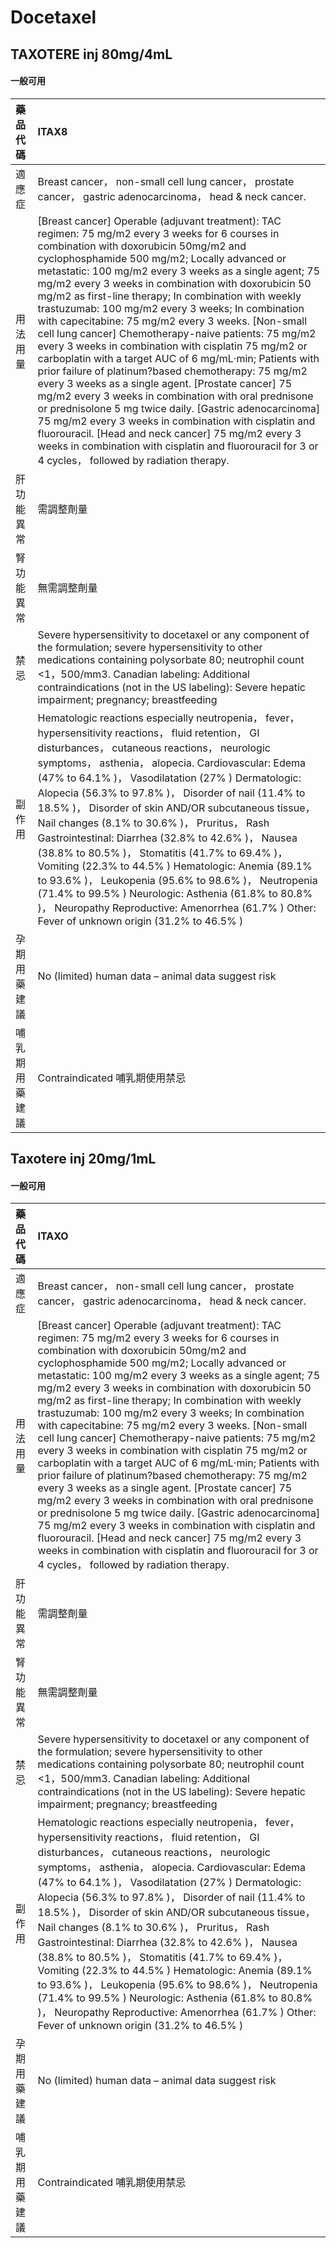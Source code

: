 # Docetaxel

## TAXOTERE inj 80mg/4mL

#### 一般可用

| 藥品代碼       | ITAX8                                                                                                                                                                                                                                                                                                                                                                                                                                                                                                                                                                                                                                                                                                                                                                                                                                                                                                                                                                                                                                                                                                                 |
|:---------------|:----------------------------------------------------------------------------------------------------------------------------------------------------------------------------------------------------------------------------------------------------------------------------------------------------------------------------------------------------------------------------------------------------------------------------------------------------------------------------------------------------------------------------------------------------------------------------------------------------------------------------------------------------------------------------------------------------------------------------------------------------------------------------------------------------------------------------------------------------------------------------------------------------------------------------------------------------------------------------------------------------------------------------------------------------------------------------------------------------------------------|
| 適應症         | Breast cancer， non-small cell lung cancer， prostate cancer， gastric adenocarcinoma， head & neck cancer.                                                                                                                                                                                                                                                                                                                                                                                                                                                                                                                                                                                                                                                                                                                                                                                                                                                                                                                                                                                                           |
| 用法用量       | [Breast cancer] Operable (adjuvant treatment): TAC regimen: 75 mg/m2 every 3 weeks for 6 courses in combination with doxorubicin 50mg/m2 and cyclophosphamide 500 mg/m2; Locally advanced or metastatic: 100 mg/m2 every 3 weeks as a single agent; 75 mg/m2 every 3 weeks in combination with doxorubicin 50 mg/m2 as first-line therapy; In combination with weekly trastuzumab: 100 mg/m2 every 3 weeks; In combination with capecitabine: 75 mg/m2 every 3 weeks.  [Non-small cell lung cancer] Chemotherapy-naive patients: 75 mg/m2 every 3 weeks in combination with cisplatin 75 mg/m2 or carboplatin with a target AUC of 6 mg/mL‧min; Patients with prior failure of platinum?based chemotherapy: 75 mg/m2 every 3 weeks as a single agent.  [Prostate cancer] 75 mg/m2 every 3 weeks in combination with oral prednisone or prednisolone 5 mg twice daily. [Gastric adenocarcinoma] 75 mg/m2 every 3 weeks in combination with cisplatin and fluorouracil. [Head and neck cancer] 75 mg/m2 every 3 weeks in combination with cisplatin and fluorouracil for 3 or 4 cycles， followed by radiation therapy. |
| 肝功能異常     | 需調整劑量                                                                                                                                                                                                                                                                                                                                                                                                                                                                                                                                                                                                                                                                                                                                                                                                                                                                                                                                                                                                                                                                                                            |
| 腎功能異常     | 無需調整劑量                                                                                                                                                                                                                                                                                                                                                                                                                                                                                                                                                                                                                                                                                                                                                                                                                                                                                                                                                                                                                                                                                                          |
| 禁忌           | Severe hypersensitivity to docetaxel or any component of the formulation; severe hypersensitivity to other medications containing polysorbate 80; neutrophil count <1，500/mm3. Canadian labeling: Additional contraindications (not in the US labeling): Severe hepatic impairment; pregnancy; breastfeeding                                                                                                                                                                                                                                                                                                                                                                                                                                                                                                                                                                                                                                                                                                                                                                                                         |
| 副作用         | Hematologic reactions especially neutropenia， fever， hypersensitivity reactions， fluid retention， GI disturbances， cutaneous reactions， neurologic symptoms， asthenia， alopecia. Cardiovascular: Edema (47% to 64.1% )， Vasodilatation (27% ) Dermatologic: Alopecia (56.3% to 97.8% )， Disorder of nail (11.4% to 18.5% )， Disorder of skin AND/OR subcutaneous tissue， Nail changes (8.1% to 30.6% )， Pruritus， Rash Gastrointestinal: Diarrhea (32.8% to 42.6% )， Nausea (38.8% to 80.5% )， Stomatitis (41.7% to 69.4% )， Vomiting (22.3% to 44.5% ) Hematologic: Anemia (89.1% to 93.6% )， Leukopenia (95.6% to 98.6% )， Neutropenia (71.4% to 99.5% ) Neurologic: Asthenia (61.8% to 80.8% )， Neuropathy Reproductive: Amenorrhea (61.7% ) Other: Fever of unknown origin (31.2% to 46.5% )                                                                                                                                                                                                                                                                                                  |
| 孕期用藥建議   | No (limited) human data – animal data suggest risk                                                                                                                                                                                                                                                                                                                                                                                                                                                                                                                                                                                                                                                                                                                                                                                                                                                                                                                                                                                                                                                                    |
| 哺乳期用藥建議 | Contraindicated 哺乳期使用禁忌                                                                                                                                                                                                                                                                                                                                                                                                                                                                                                                                                                                                                                                                                                                                                                                                                                                                                                                                                                                                                                                                                        |

## Taxotere inj 20mg/1mL

#### 一般可用

| 藥品代碼       | ITAXO                                                                                                                                                                                                                                                                                                                                                                                                                                                                                                                                                                                                                                                                                                                                                                                                                                                                                                                                                                                                                                                                                                                 |
|:---------------|:----------------------------------------------------------------------------------------------------------------------------------------------------------------------------------------------------------------------------------------------------------------------------------------------------------------------------------------------------------------------------------------------------------------------------------------------------------------------------------------------------------------------------------------------------------------------------------------------------------------------------------------------------------------------------------------------------------------------------------------------------------------------------------------------------------------------------------------------------------------------------------------------------------------------------------------------------------------------------------------------------------------------------------------------------------------------------------------------------------------------|
| 適應症         | Breast cancer， non-small cell lung cancer， prostate cancer， gastric adenocarcinoma， head & neck cancer.                                                                                                                                                                                                                                                                                                                                                                                                                                                                                                                                                                                                                                                                                                                                                                                                                                                                                                                                                                                                           |
| 用法用量       | [Breast cancer] Operable (adjuvant treatment): TAC regimen: 75 mg/m2 every 3 weeks for 6 courses in combination with doxorubicin 50mg/m2 and cyclophosphamide 500 mg/m2; Locally advanced or metastatic: 100 mg/m2 every 3 weeks as a single agent; 75 mg/m2 every 3 weeks in combination with doxorubicin 50 mg/m2 as first-line therapy; In combination with weekly trastuzumab: 100 mg/m2 every 3 weeks; In combination with capecitabine: 75 mg/m2 every 3 weeks.  [Non-small cell lung cancer] Chemotherapy-naive patients: 75 mg/m2 every 3 weeks in combination with cisplatin 75 mg/m2 or carboplatin with a target AUC of 6 mg/mL‧min; Patients with prior failure of platinum?based chemotherapy: 75 mg/m2 every 3 weeks as a single agent.  [Prostate cancer] 75 mg/m2 every 3 weeks in combination with oral prednisone or prednisolone 5 mg twice daily. [Gastric adenocarcinoma] 75 mg/m2 every 3 weeks in combination with cisplatin and fluorouracil. [Head and neck cancer] 75 mg/m2 every 3 weeks in combination with cisplatin and fluorouracil for 3 or 4 cycles， followed by radiation therapy. |
| 肝功能異常     | 需調整劑量                                                                                                                                                                                                                                                                                                                                                                                                                                                                                                                                                                                                                                                                                                                                                                                                                                                                                                                                                                                                                                                                                                            |
| 腎功能異常     | 無需調整劑量                                                                                                                                                                                                                                                                                                                                                                                                                                                                                                                                                                                                                                                                                                                                                                                                                                                                                                                                                                                                                                                                                                          |
| 禁忌           | Severe hypersensitivity to docetaxel or any component of the formulation; severe hypersensitivity to other medications containing polysorbate 80; neutrophil count <1，500/mm3. Canadian labeling: Additional contraindications (not in the US labeling): Severe hepatic impairment; pregnancy; breastfeeding                                                                                                                                                                                                                                                                                                                                                                                                                                                                                                                                                                                                                                                                                                                                                                                                         |
| 副作用         | Hematologic reactions especially neutropenia， fever， hypersensitivity reactions， fluid retention， GI disturbances， cutaneous reactions， neurologic symptoms， asthenia， alopecia. Cardiovascular: Edema (47% to 64.1% )， Vasodilatation (27% ) Dermatologic: Alopecia (56.3% to 97.8% )， Disorder of nail (11.4% to 18.5% )， Disorder of skin AND/OR subcutaneous tissue， Nail changes (8.1% to 30.6% )， Pruritus， Rash Gastrointestinal: Diarrhea (32.8% to 42.6% )， Nausea (38.8% to 80.5% )， Stomatitis (41.7% to 69.4% )， Vomiting (22.3% to 44.5% ) Hematologic: Anemia (89.1% to 93.6% )， Leukopenia (95.6% to 98.6% )， Neutropenia (71.4% to 99.5% ) Neurologic: Asthenia (61.8% to 80.8% )， Neuropathy Reproductive: Amenorrhea (61.7% ) Other: Fever of unknown origin (31.2% to 46.5% )                                                                                                                                                                                                                                                                                                  |
| 孕期用藥建議   | No (limited) human data – animal data suggest risk                                                                                                                                                                                                                                                                                                                                                                                                                                                                                                                                                                                                                                                                                                                                                                                                                                                                                                                                                                                                                                                                    |
| 哺乳期用藥建議 | Contraindicated 哺乳期使用禁忌                                                                                                                                                                                                                                                                                                                                                                                                                                                                                                                                                                                                                                                                                                                                                                                                                                                                                                                                                                                                                                                                                        |

